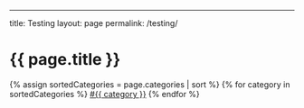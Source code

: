 ---
title: Testing
layout: page
permalink: /testing/


<h1>{{ page.title }}</h1>
<div class="tags">
    {% assign sortedCategories = page.categories | sort %}
    {% for category in sortedCategories %}
        <span class="tag">
            <a href="/category/{{ category }}">#{{ category }}</a>
        </span>
    {% endfor %}
</div>
